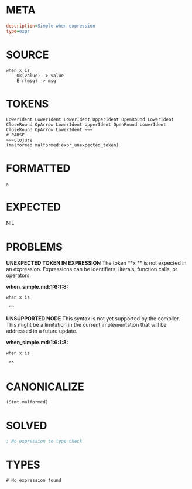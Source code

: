 # META
~~~ini
description=Simple when expression
type=expr
~~~
# SOURCE
~~~roc
when x is
    Ok(value) -> value
    Err(msg) -> msg
~~~
# TOKENS
~~~text
LowerIdent LowerIdent LowerIdent UpperIdent OpenRound LowerIdent CloseRound OpArrow LowerIdent UpperIdent OpenRound LowerIdent CloseRound OpArrow LowerIdent ~~~
# PARSE
~~~clojure
(malformed malformed:expr_unexpected_token)
~~~
# FORMATTED
~~~roc
x 
~~~
# EXPECTED
NIL
# PROBLEMS
**UNEXPECTED TOKEN IN EXPRESSION**
The token **x ** is not expected in an expression.
Expressions can be identifiers, literals, function calls, or operators.

**when_simple.md:1:6:1:8:**
```roc
when x is
```
     ^^


**UNSUPPORTED NODE**
This syntax is not yet supported by the compiler.
This might be a limitation in the current implementation that will be addressed in a future update.

**when_simple.md:1:6:1:8:**
```roc
when x is
```
     ^^


# CANONICALIZE
~~~clojure
(Stmt.malformed)
~~~
# SOLVED
~~~clojure
; No expression to type check
~~~
# TYPES
~~~roc
# No expression found
~~~
